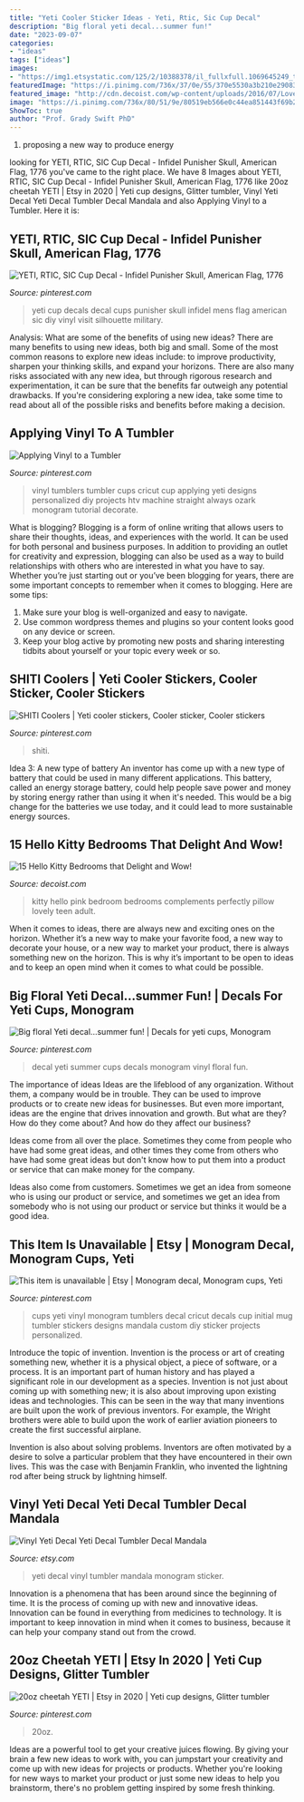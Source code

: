 ```yaml
---
title: "Yeti Cooler Sticker Ideas - Yeti, Rtic, Sic Cup Decal"
description: "Big floral yeti decal...summer fun!"
date: "2023-09-07"
categories:
- "ideas"
tags: ["ideas"]
images:
- "https://img1.etsystatic.com/125/2/10388378/il_fullxfull.1069645249_td10.jpg"
featuredImage: "https://i.pinimg.com/736x/37/0e/55/370e5530a3b210e29083237dcfa2448e.jpg"
featured_image: "http://cdn.decoist.com/wp-content/uploads/2016/07/Lovely-Hello-Kitty-pillow-perfectly-complements-the-white-and-pink-color-scheme-of-the-kids-bedroom.jpg"
image: "https://i.pinimg.com/736x/80/51/9e/80519eb566e0c44ea851443f69b2242d.jpg"
ShowToc: true
author: "Prof. Grady Swift PhD"
---
```



1. proposing a new way to produce energy 

	

		
looking for YETI, RTIC, SIC Cup Decal - Infidel Punisher Skull, American Flag, 1776 you've came to the right place. We have 8 Images about YETI, RTIC, SIC Cup Decal - Infidel Punisher Skull, American Flag, 1776 like 20oz cheetah YETI | Etsy in 2020 | Yeti cup designs, Glitter tumbler, Vinyl Yeti Decal Yeti Decal Tumbler Decal Mandala and also Applying Vinyl to a Tumbler. Here it is:
		
    
## YETI, RTIC, SIC Cup Decal - Infidel Punisher Skull, American Flag, 1776

<img loading=lazy src="https://i.pinimg.com/originals/0a/c7/35/0ac73501c5363d6ef141380496f4852e.jpg" onerror="this.onerror=null;this.src='https://tse2.mm.bing.net/th?id=OIP.zvCsEp9gxvGZtGX2MQUDpgHaJ4&amp;pid=15.1';" alt="YETI, RTIC, SIC Cup Decal - Infidel Punisher Skull, American Flag, 1776">

_Source: pinterest.com_

>yeti cup decals decal cups punisher skull infidel mens flag american sic diy vinyl visit silhouette military. 

	

Analysis: What are some of the benefits of using new ideas?
There are many benefits to using new ideas, both big and small. Some of the most common reasons to explore new ideas include: to improve productivity, sharpen your thinking skills, and expand your horizons. There are also many risks associated with any new idea, but through rigorous research and experimentation, it can be sure that the benefits far outweigh any potential drawbacks. If you're considering exploring a new idea, take some time to read about all of the possible risks and benefits before making a decision.

    
## Applying Vinyl To A Tumbler

<img loading=lazy src="https://s-media-cache-ak0.pinimg.com/736x/9f/e2/48/9fe248aa68f38ade68c1c4eb44ef7586--vinyl-tumblers-vinyl-on-cups.jpg" onerror="this.onerror=null;this.src='https://tse3.mm.bing.net/th?id=OIP.J_tImOs89OZ_Qem_B_TA_AHaNJ&amp;pid=15.1';" alt="Applying Vinyl to a Tumbler">

_Source: pinterest.com_

>vinyl tumblers tumbler cups cricut cup applying yeti designs personalized diy projects htv machine straight always ozark monogram tutorial decorate. 

	

What is blogging?
Blogging is a form of online writing that allows users to share their thoughts, ideas, and experiences with the world. It can be used for both personal and business purposes. In addition to providing an outlet for creativity and expression, blogging can also be used as a way to build relationships with others who are interested in what you have to say.
Whether you’re just starting out or you’ve been blogging for years, there are some important concepts to remember when it comes to blogging. Here are some tips:

1. Make sure your blog is well-organized and easy to navigate.
2. Use common wordpress themes and plugins so your content looks good on any device or screen.
3. Keep your blog active by promoting new posts and sharing interesting tidbits about yourself or your topic every week or so.

    
## SHITI Coolers | Yeti Cooler Stickers, Cooler Sticker, Cooler Stickers

<img loading=lazy src="https://i.pinimg.com/736x/80/51/9e/80519eb566e0c44ea851443f69b2242d.jpg" onerror="this.onerror=null;this.src='https://tse2.mm.bing.net/th?id=OIP.YE3wA4FDf3JH0Er2TtWOPQHaJ3&amp;pid=15.1';" alt="SHITI Coolers | Yeti cooler stickers, Cooler sticker, Cooler stickers">

_Source: pinterest.com_

>shiti. 

	

Idea 3: A new type of battery
An inventor has come up with a new type of battery that could be used in many different applications. This battery, called an energy storage battery, could help people save power and money by storing energy rather than using it when it's needed. This would be a big change for the batteries we use today, and it could lead to more sustainable energy sources.

    
## 15 Hello Kitty Bedrooms That Delight And Wow!

<img loading=lazy src="http://cdn.decoist.com/wp-content/uploads/2016/07/Lovely-Hello-Kitty-pillow-perfectly-complements-the-white-and-pink-color-scheme-of-the-kids-bedroom.jpg" onerror="this.onerror=null;this.src='https://tse3.mm.bing.net/th?id=OIP.CKoNHYdRh9vu5BGnKwiXAwHaLH&amp;pid=15.1';" alt="15 Hello Kitty Bedrooms that Delight and Wow!">

_Source: decoist.com_

>kitty hello pink bedroom bedrooms complements perfectly pillow lovely teen adult. 

	

When it comes to ideas, there are always new and exciting ones on the horizon. Whether it’s a new way to make your favorite food, a new way to decorate your house, or a new way to market your product, there is always something new on the horizon. This is why it’s important to be open to ideas and to keep an open mind when it comes to what could be possible.

    
## Big Floral Yeti Decal...summer Fun! | Decals For Yeti Cups, Monogram

<img loading=lazy src="https://i.pinimg.com/736x/41/b3/bc/41b3bccb4b5bd295342922a6d43bd39f--flip-flop-decal-summer-tumblers.jpg" onerror="this.onerror=null;this.src='https://tse2.mm.bing.net/th?id=OIP.8aczZCKrBY5KQhfIcThRvgHaJ3&amp;pid=15.1';" alt="Big floral Yeti decal...summer fun! | Decals for yeti cups, Monogram">

_Source: pinterest.com_

>decal yeti summer cups decals monogram vinyl floral fun. 

	

The importance of ideas
Ideas are the lifeblood of any organization. Without them, a company would be in trouble. They can be used to improve products or to create new ideas for businesses. But even more important, ideas are the engine that drives innovation and growth.
But what are they? How do they come about? And how do they affect our business?

Ideas come from all over the place. Sometimes they come from people who have had some great ideas, and other times they come from others who have had some great ideas but don't know how to put them into a product or service that can make money for the company.

Ideas also come from customers. Sometimes we get an idea from someone who is using our product or service, and sometimes we get an idea from somebody who is not using our product or service but thinks it would be a good idea.

    
## This Item Is Unavailable | Etsy | Monogram Decal, Monogram Cups, Yeti

<img loading=lazy src="https://i.pinimg.com/originals/a9/a1/e9/a9a1e9845126aa0a5f2d1bbe87124e29.jpg" onerror="this.onerror=null;this.src='https://tse2.mm.bing.net/th?id=OIP.eoyiwuooJE0CXHJVaYumOQHaJ4&amp;pid=15.1';" alt="This item is unavailable | Etsy | Monogram decal, Monogram cups, Yeti">

_Source: pinterest.com_

>cups yeti vinyl monogram tumblers decal cricut decals cup initial mug tumbler stickers designs mandala custom diy sticker projects personalized. 

	

Introduce the topic of invention.
Invention is the process or art of creating something new, whether it is a physical object, a piece of software, or a process. It is an important part of human history and has played a significant role in our development as a species.
Invention is not just about coming up with something new; it is also about improving upon existing ideas and technologies. This can be seen in the way that many inventions are built upon the work of previous inventors. For example, the Wright brothers were able to build upon the work of earlier aviation pioneers to create the first successful airplane.

Invention is also about solving problems. Inventors are often motivated by a desire to solve a particular problem that they have encountered in their own lives. This was the case with Benjamin Franklin, who invented the lightning rod after being struck by lightning himself.

    
## Vinyl Yeti Decal Yeti Decal Tumbler Decal Mandala

<img loading=lazy src="https://img1.etsystatic.com/125/2/10388378/il_fullxfull.1069645249_td10.jpg" onerror="this.onerror=null;this.src='https://tse1.mm.bing.net/th?id=OIP.1Uk5XYM4Pe1dBwVMvlj2hAHaLH&amp;pid=15.1';" alt="Vinyl Yeti Decal Yeti Decal Tumbler Decal Mandala">

_Source: etsy.com_

>yeti decal vinyl tumbler mandala monogram sticker. 

	

Innovation is a phenomena that has been around since the beginning of time. It is the process of coming up with new and innovative ideas. Innovation can be found in everything from medicines to technology. It is important to keep innovation in mind when it comes to business, because it can help your company stand out from the crowd.

    
## 20oz Cheetah YETI | Etsy In 2020 | Yeti Cup Designs, Glitter Tumbler

<img loading=lazy src="https://i.pinimg.com/736x/37/0e/55/370e5530a3b210e29083237dcfa2448e.jpg" onerror="this.onerror=null;this.src='https://tse4.mm.bing.net/th?id=OIP.xvRuG0oB-wYNgTWFDznAdQHaJ3&amp;pid=15.1';" alt="20oz cheetah YETI | Etsy in 2020 | Yeti cup designs, Glitter tumbler">

_Source: pinterest.com_

>20oz. 

	

Ideas are a powerful tool to get your creative juices flowing. By giving your brain a few new ideas to work with, you can jumpstart your creativity and come up with new ideas for projects or products. Whether you're looking for new ways to market your product or just some new ideas to help you brainstorm, there's no problem getting inspired by some fresh thinking.

